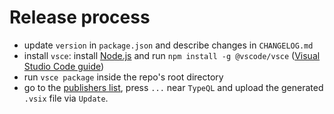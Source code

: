 # Release process
- update `version` in `package.json` and describe changes in `CHANGELOG.md`
- install `vsce`: install [Node.js](https://nodejs.org/en) and run `npm install -g @vscode/vsce` ([Visual Studio Code guide](https://code.visualstudio.com/api/working-with-extensions/publishing-extension#vsce))
- run `vsce package` inside the repo's root directory 
- go to the [publishers list](https://marketplace.visualstudio.com/manage/publishers/typedb), press `...` near `TypeQL` and upload the generated `.vsix` file via `Update`.
